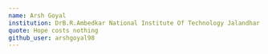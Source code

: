 ```yaml
---
name: Arsh Goyal
institution: DrB.R.Ambedkar National Institute Of Technology Jalandhar
quote: Hope costs nothing
github_user: arshgoyal98
---
```

